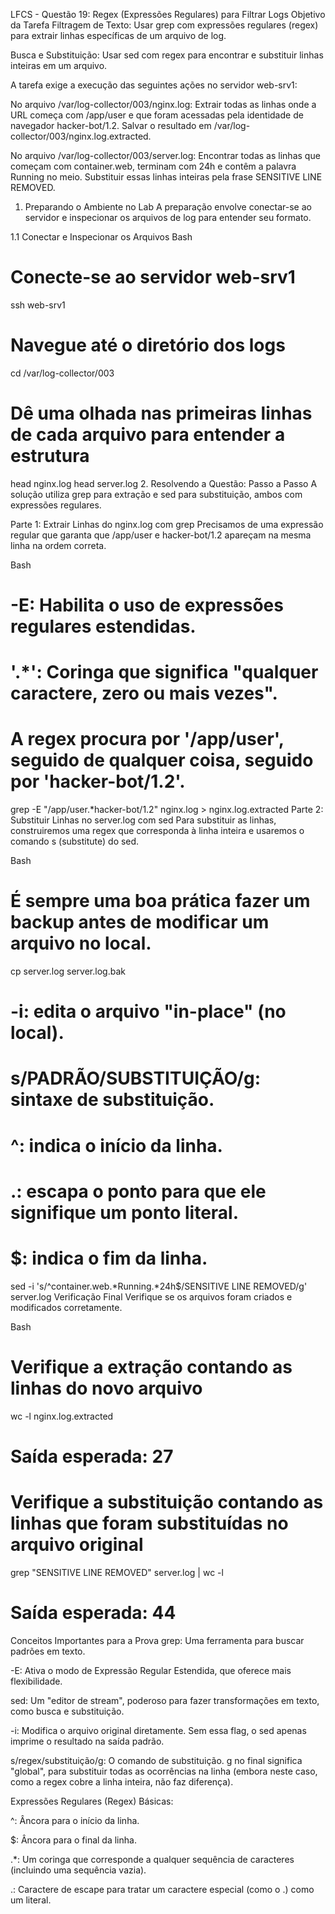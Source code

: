 LFCS - Questão 19: Regex (Expressões Regulares) para Filtrar Logs
Objetivo da Tarefa
Filtragem de Texto: Usar grep com expressões regulares (regex) para extrair linhas específicas de um arquivo de log.

Busca e Substituição: Usar sed com regex para encontrar e substituir linhas inteiras em um arquivo.

A tarefa exige a execução das seguintes ações no servidor web-srv1:

No arquivo /var/log-collector/003/nginx.log: Extrair todas as linhas onde a URL começa com /app/user e que foram acessadas pela identidade de navegador hacker-bot/1.2. Salvar o resultado em /var/log-collector/003/nginx.log.extracted.

No arquivo /var/log-collector/003/server.log: Encontrar todas as linhas que começam com container.web, terminam com 24h e contêm a palavra Running no meio. Substituir essas linhas inteiras pela frase SENSITIVE LINE REMOVED.

1. Preparando o Ambiente no Lab
A preparação envolve conectar-se ao servidor e inspecionar os arquivos de log para entender seu formato.

1.1 Conectar e Inspecionar os Arquivos
Bash

# Conecte-se ao servidor web-srv1
ssh web-srv1

# Navegue até o diretório dos logs
cd /var/log-collector/003

# Dê uma olhada nas primeiras linhas de cada arquivo para entender a estrutura
head nginx.log
head server.log
2. Resolvendo a Questão: Passo a Passo
A solução utiliza grep para extração e sed para substituição, ambos com expressões regulares.

Parte 1: Extrair Linhas do nginx.log com grep
Precisamos de uma expressão regular que garanta que /app/user e hacker-bot/1.2 apareçam na mesma linha na ordem correta.

Bash

# -E: Habilita o uso de expressões regulares estendidas.
# '.*': Coringa que significa "qualquer caractere, zero ou mais vezes".
# A regex procura por '/app/user', seguido de qualquer coisa, seguido por 'hacker-bot/1.2'.
grep -E "/app/user.*hacker-bot/1.2" nginx.log > nginx.log.extracted
Parte 2: Substituir Linhas no server.log com sed
Para substituir as linhas, construiremos uma regex que corresponda à linha inteira e usaremos o comando s (substitute) do sed.

Bash

# É sempre uma boa prática fazer um backup antes de modificar um arquivo no local.
cp server.log server.log.bak

# -i: edita o arquivo "in-place" (no local).
# s/PADRÃO/SUBSTITUIÇÃO/g: sintaxe de substituição.
# ^: indica o início da linha.
# \.: escapa o ponto para que ele signifique um ponto literal.
# $: indica o fim da linha.
sed -i 's/^container\.web.*Running.*24h$/SENSITIVE LINE REMOVED/g' server.log
Verificação Final
Verifique se os arquivos foram criados e modificados corretamente.

Bash

# Verifique a extração contando as linhas do novo arquivo
wc -l nginx.log.extracted
# Saída esperada: 27

# Verifique a substituição contando as linhas que foram substituídas no arquivo original
grep "SENSITIVE LINE REMOVED" server.log | wc -l
# Saída esperada: 44
Conceitos Importantes para a Prova
grep: Uma ferramenta para buscar padrões em texto.

-E: Ativa o modo de Expressão Regular Estendida, que oferece mais flexibilidade.

sed: Um "editor de stream", poderoso para fazer transformações em texto, como busca e substituição.

-i: Modifica o arquivo original diretamente. Sem essa flag, o sed apenas imprime o resultado na saída padrão.

s/regex/substituição/g: O comando de substituição. g no final significa "global", para substituir todas as ocorrências na linha (embora neste caso, como a regex cobre a linha inteira, não faz diferença).

Expressões Regulares (Regex) Básicas:

^: Âncora para o início da linha.

$: Âncora para o final da linha.

.*: Um coringa que corresponde a qualquer sequência de caracteres (incluindo uma sequência vazia).

\.: Caractere de escape para tratar um caractere especial (como o .) como um literal.
